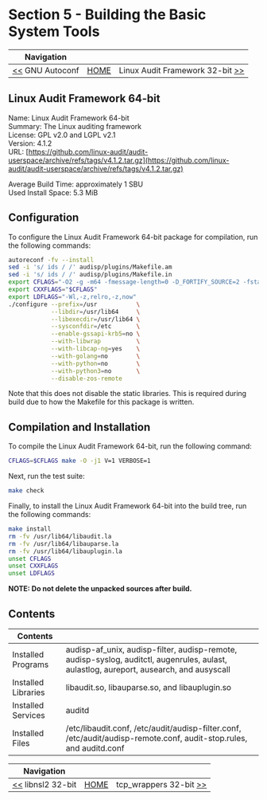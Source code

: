 # Section 5 - Building the Basic System Tools

| Navigation |||
| --- | --- | ---: |
| [<<](./Automake.md) GNU Autoconf | [HOME](../README.md) | Linux Audit Framework 32-bit [>>](./audit32bit.md) |

## Linux Audit Framework 64-bit

Name: Linux Audit Framework 64-bit<br />
Summary: The Linux auditing framework<br />
License: GPL v2.0 and LGPL v2.1<br />
Version: 4.1.2<br />
URL: [https://github.com/linux-audit/audit-userspace/archive/refs/tags/v4.1.2.tar.gz](https://github.com/linux-audit/audit-userspace/archive/refs/tags/v4.1.2.tar.gz)<br />

Average Build Time: approximately 1 SBU<br />
Used Install Space: 5.3 MiB <br />

## Configuration

To configure the Linux Audit Framework 64-bit package for compilation, run the following commands:

```bash
autoreconf -fv --install
sed -i 's/ ids / /' audisp/plugins/Makefile.am
sed -i 's/ ids / /' audisp/plugins/Makefile.in
export CFLAGS="-O2 -g -m64 -fmessage-length=0 -D_FORTIFY_SOURCE=2 -fstack-protector -funwind-tables -fasynchronous-unwind-tables -fno-strict-aliasing"
export CXXFLAGS="$CFLAGS"
export LDFLAGS="-Wl,-z,relro,-z,now"
./configure --prefix=/usr           \
            --libdir=/usr/lib64     \
            --libexecdir=/usr/lib64 \
            --sysconfdir=/etc       \
            --enable-gssapi-krb5=no \
            --with-libwrap          \
            --with-libcap-ng=yes    \
            --with-golang=no        \
            --with-python=no        \
            --with-python3=no       \
            --disable-zos-remote
```

Note that this does not disable the static libraries. This is required during build due to how the Makefile for this package is written.

## Compilation and Installation

To compile the Linux Audit Framework 64-bit, run the following command:

```bash
CFLAGS=$CFLAGS make -O -j1 V=1 VERBOSE=1 
```

Next, run the test suite:

```bash
make check
```

Finally, to install the Linux Audit Framework 64-bit into the build tree, run the following commands:

```bash
make install
rm -fv /usr/lib64/libaudit.la
rm -fv /usr/lib64/libauparse.la
rm -fv /usr/lib64/libauplugin.la
unset CFLAGS
unset CXXFLAGS
unset LDFLAGS
```

**NOTE: Do not delete the unpacked sources after build.**

## Contents

| Contents | |
| --- | --- |
| Installed Programs | audisp-af_unix, audisp-filter, audisp-remote, audisp-syslog, auditctl, augenrules, aulast, aulastlog, aureport, ausearch, and ausyscall |
| Installed Libraries | libaudit.so, libauparse.so, and libauplugin.so |
| Installed Services | auditd |
| Installed Files | /etc/libaudit.conf, /etc/audit/audisp-filter.conf, /etc/audit/audisp-remote.conf, audit-stop.rules, and auditd.conf |

| Navigation |||
| --- | --- | ---: |
| [<<](./libnsl232bit.md) libnsl2 32-bit | [HOME](../README.md) | tcp_wrappers 32-bit [>>](./tcp_wrappers32bit.md) |
